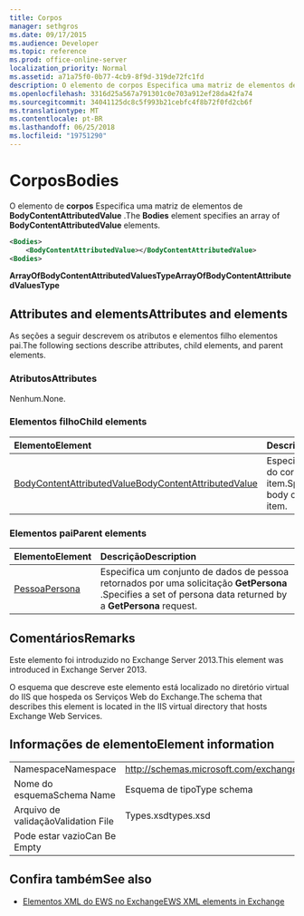 ```yaml
---
title: Corpos
manager: sethgros
ms.date: 09/17/2015
ms.audience: Developer
ms.topic: reference
ms.prod: office-online-server
localization_priority: Normal
ms.assetid: a71a75f0-0b77-4cb9-8f9d-319de72fc1fd
description: O elemento de corpos Especifica uma matriz de elementos de BodyContentAttributedValue.
ms.openlocfilehash: 3316d25a567a791301c0e703a912ef28da42fa74
ms.sourcegitcommit: 34041125dc8c5f993b21cebfc4f8b72f0fd2cb6f
ms.translationtype: MT
ms.contentlocale: pt-BR
ms.lasthandoff: 06/25/2018
ms.locfileid: "19751290"
---
```

# <a name="bodies"></a><span data-ttu-id="a7aa8-103">Corpos</span><span class="sxs-lookup"><span data-stu-id="a7aa8-103">Bodies</span></span>

<span data-ttu-id="a7aa8-104">O elemento de **corpos** Especifica uma matriz de elementos de **BodyContentAttributedValue** .</span><span class="sxs-lookup"><span data-stu-id="a7aa8-104">The **Bodies** element specifies an array of **BodyContentAttributedValue** elements.</span></span> 
  
```XML
<Bodies>
    <BodyContentAttributedValue></BodyContentAttributedValue>
<Bodies>
```

 <span data-ttu-id="a7aa8-105">**ArrayOfBodyContentAttributedValuesType**</span><span class="sxs-lookup"><span data-stu-id="a7aa8-105">**ArrayOfBodyContentAttributedValuesType**</span></span>
## <a name="attributes-and-elements"></a><span data-ttu-id="a7aa8-106">Attributes and elements</span><span class="sxs-lookup"><span data-stu-id="a7aa8-106">Attributes and elements</span></span>

<span data-ttu-id="a7aa8-107">As seções a seguir descrevem os atributos e elementos filho elementos pai.</span><span class="sxs-lookup"><span data-stu-id="a7aa8-107">The following sections describe attributes, child elements, and parent elements.</span></span>
  
### <a name="attributes"></a><span data-ttu-id="a7aa8-108">Atributos</span><span class="sxs-lookup"><span data-stu-id="a7aa8-108">Attributes</span></span>

<span data-ttu-id="a7aa8-109">Nenhum.</span><span class="sxs-lookup"><span data-stu-id="a7aa8-109">None.</span></span>
  
### <a name="child-elements"></a><span data-ttu-id="a7aa8-110">Elementos filho</span><span class="sxs-lookup"><span data-stu-id="a7aa8-110">Child elements</span></span>

|<span data-ttu-id="a7aa8-111">**Elemento**</span><span class="sxs-lookup"><span data-stu-id="a7aa8-111">**Element**</span></span>|<span data-ttu-id="a7aa8-112">**Descrição**</span><span class="sxs-lookup"><span data-stu-id="a7aa8-112">**Description**</span></span>|
|:-----|:-----|
|[<span data-ttu-id="a7aa8-113">BodyContentAttributedValue</span><span class="sxs-lookup"><span data-stu-id="a7aa8-113">BodyContentAttributedValue</span></span>](bodycontentattributedvalue.md) <br/> |<span data-ttu-id="a7aa8-114">Especifica o conteúdo do corpo de um item.</span><span class="sxs-lookup"><span data-stu-id="a7aa8-114">Specifies the body content of an item.</span></span>  <br/> |
   
### <a name="parent-elements"></a><span data-ttu-id="a7aa8-115">Elementos pai</span><span class="sxs-lookup"><span data-stu-id="a7aa8-115">Parent elements</span></span>

|<span data-ttu-id="a7aa8-116">**Elemento**</span><span class="sxs-lookup"><span data-stu-id="a7aa8-116">**Element**</span></span>|<span data-ttu-id="a7aa8-117">**Descrição**</span><span class="sxs-lookup"><span data-stu-id="a7aa8-117">**Description**</span></span>|
|:-----|:-----|
|[<span data-ttu-id="a7aa8-118">Pessoa</span><span class="sxs-lookup"><span data-stu-id="a7aa8-118">Persona</span></span>](persona.md) <br/> |<span data-ttu-id="a7aa8-119">Especifica um conjunto de dados de pessoa retornados por uma solicitação **GetPersona** .</span><span class="sxs-lookup"><span data-stu-id="a7aa8-119">Specifies a set of persona data returned by a **GetPersona** request.</span></span>  <br/> |
   
## <a name="remarks"></a><span data-ttu-id="a7aa8-120">Comentários</span><span class="sxs-lookup"><span data-stu-id="a7aa8-120">Remarks</span></span>

<span data-ttu-id="a7aa8-121">Este elemento foi introduzido no Exchange Server 2013.</span><span class="sxs-lookup"><span data-stu-id="a7aa8-121">This element was introduced in Exchange Server 2013.</span></span>
  
<span data-ttu-id="a7aa8-122">O esquema que descreve este elemento está localizado no diretório virtual do IIS que hospeda os Serviços Web do Exchange.</span><span class="sxs-lookup"><span data-stu-id="a7aa8-122">The schema that describes this element is located in the IIS virtual directory that hosts Exchange Web Services.</span></span>
  
## <a name="element-information"></a><span data-ttu-id="a7aa8-123">Informações de elemento</span><span class="sxs-lookup"><span data-stu-id="a7aa8-123">Element information</span></span>

|||
|:-----|:-----|
|<span data-ttu-id="a7aa8-124">Namespace</span><span class="sxs-lookup"><span data-stu-id="a7aa8-124">Namespace</span></span>  <br/> |http://schemas.microsoft.com/exchange/services/2006/types  <br/> |
|<span data-ttu-id="a7aa8-125">Nome do esquema</span><span class="sxs-lookup"><span data-stu-id="a7aa8-125">Schema Name</span></span>  <br/> |<span data-ttu-id="a7aa8-126">Esquema de tipo</span><span class="sxs-lookup"><span data-stu-id="a7aa8-126">Type schema</span></span>  <br/> |
|<span data-ttu-id="a7aa8-127">Arquivo de validação</span><span class="sxs-lookup"><span data-stu-id="a7aa8-127">Validation File</span></span>  <br/> |<span data-ttu-id="a7aa8-128">Types.xsd</span><span class="sxs-lookup"><span data-stu-id="a7aa8-128">types.xsd</span></span>  <br/> |
|<span data-ttu-id="a7aa8-129">Pode estar vazio</span><span class="sxs-lookup"><span data-stu-id="a7aa8-129">Can Be Empty</span></span>  <br/> ||
   
## <a name="see-also"></a><span data-ttu-id="a7aa8-130">Confira também</span><span class="sxs-lookup"><span data-stu-id="a7aa8-130">See also</span></span>



- [<span data-ttu-id="a7aa8-131">Elementos XML do EWS no Exchange</span><span class="sxs-lookup"><span data-stu-id="a7aa8-131">EWS XML elements in Exchange</span></span>](ews-xml-elements-in-exchange.md)

